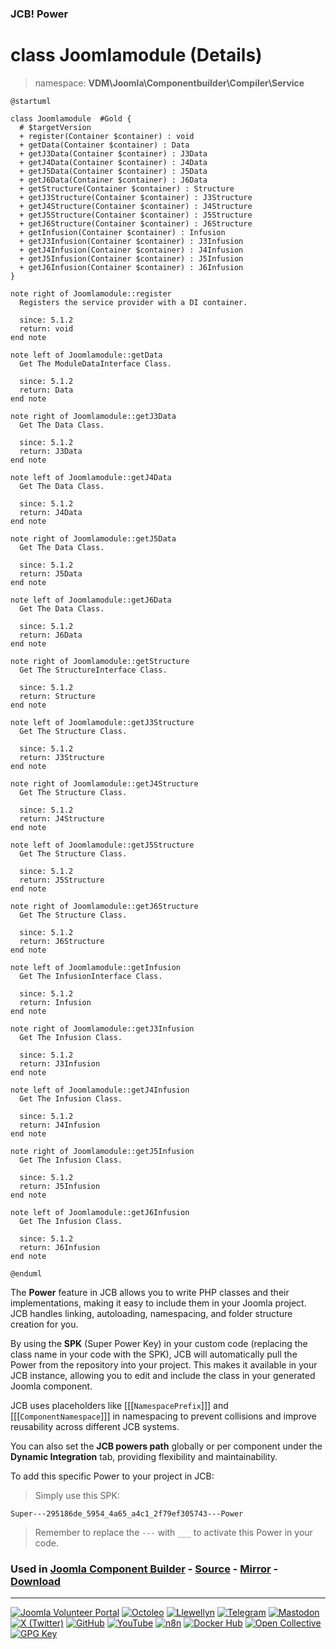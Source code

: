 ### JCB! Power
# class Joomlamodule (Details)
> namespace: **VDM\Joomla\Componentbuilder\Compiler\Service**

```uml
@startuml

class Joomlamodule  #Gold {
  # $targetVersion
  + register(Container $container) : void
  + getData(Container $container) : Data
  + getJ3Data(Container $container) : J3Data
  + getJ4Data(Container $container) : J4Data
  + getJ5Data(Container $container) : J5Data
  + getJ6Data(Container $container) : J6Data
  + getStructure(Container $container) : Structure
  + getJ3Structure(Container $container) : J3Structure
  + getJ4Structure(Container $container) : J4Structure
  + getJ5Structure(Container $container) : J5Structure
  + getJ6Structure(Container $container) : J6Structure
  + getInfusion(Container $container) : Infusion
  + getJ3Infusion(Container $container) : J3Infusion
  + getJ4Infusion(Container $container) : J4Infusion
  + getJ5Infusion(Container $container) : J5Infusion
  + getJ6Infusion(Container $container) : J6Infusion
}

note right of Joomlamodule::register
  Registers the service provider with a DI container.

  since: 5.1.2
  return: void
end note

note left of Joomlamodule::getData
  Get The ModuleDataInterface Class.

  since: 5.1.2
  return: Data
end note

note right of Joomlamodule::getJ3Data
  Get The Data Class.

  since: 5.1.2
  return: J3Data
end note

note left of Joomlamodule::getJ4Data
  Get The Data Class.

  since: 5.1.2
  return: J4Data
end note

note right of Joomlamodule::getJ5Data
  Get The Data Class.

  since: 5.1.2
  return: J5Data
end note

note left of Joomlamodule::getJ6Data
  Get The Data Class.

  since: 5.1.2
  return: J6Data
end note

note right of Joomlamodule::getStructure
  Get The StructureInterface Class.

  since: 5.1.2
  return: Structure
end note

note left of Joomlamodule::getJ3Structure
  Get The Structure Class.

  since: 5.1.2
  return: J3Structure
end note

note right of Joomlamodule::getJ4Structure
  Get The Structure Class.

  since: 5.1.2
  return: J4Structure
end note

note left of Joomlamodule::getJ5Structure
  Get The Structure Class.

  since: 5.1.2
  return: J5Structure
end note

note right of Joomlamodule::getJ6Structure
  Get The Structure Class.

  since: 5.1.2
  return: J6Structure
end note

note left of Joomlamodule::getInfusion
  Get The InfusionInterface Class.

  since: 5.1.2
  return: Infusion
end note

note right of Joomlamodule::getJ3Infusion
  Get The Infusion Class.

  since: 5.1.2
  return: J3Infusion
end note

note left of Joomlamodule::getJ4Infusion
  Get The Infusion Class.

  since: 5.1.2
  return: J4Infusion
end note

note right of Joomlamodule::getJ5Infusion
  Get The Infusion Class.

  since: 5.1.2
  return: J5Infusion
end note

note left of Joomlamodule::getJ6Infusion
  Get The Infusion Class.

  since: 5.1.2
  return: J6Infusion
end note

@enduml
```

The **Power** feature in JCB allows you to write PHP classes and their implementations,
making it easy to include them in your Joomla project. JCB handles linking, autoloading,
namespacing, and folder structure creation for you.

By using the **SPK** (Super Power Key) in your custom code (replacing the class name
in your code with the SPK), JCB will automatically pull the Power from the repository
into your project. This makes it available in your JCB instance, allowing you to edit
and include the class in your generated Joomla component.

JCB uses placeholders like [[[`NamespacePrefix`]]] and [[[`ComponentNamespace`]]] in
namespacing to prevent collisions and improve reusability across different JCB systems.

You can also set the **JCB powers path** globally or per component under the
**Dynamic Integration** tab, providing flexibility and maintainability.

To add this specific Power to your project in JCB:

> Simply use this SPK:
```
Super---295186de_5954_4a65_a4c1_2f79ef305743---Power
```
> Remember to replace the `---` with `___` to activate this Power in your code.

### Used in [Joomla Component Builder](https://www.joomlacomponentbuilder.com) - [Source](https://git.vdm.dev/joomla/Component-Builder) - [Mirror](https://github.com/vdm-io/Joomla-Component-Builder) - [Download](https://git.vdm.dev/joomla/pkg-component-builder/releases)

---
[![Joomla Volunteer Portal](https://img.shields.io/badge/-Joomla-gold?logo=joomla)](https://volunteers.joomla.org/joomlers/1396-llewellyn-van-der-merwe "Join Llewellyn on the Joomla Volunteer Portal: Shaping the Future Together!") [![Octoleo](https://img.shields.io/badge/-Octoleo-black?logo=linux)](https://git.vdm.dev/octoleo "--quiet") [![Llewellyn](https://img.shields.io/badge/-Llewellyn-ffffff?logo=gitea)](https://git.vdm.dev/Llewellyn "Collaborate and Innovate with Llewellyn on Git: Building a Better Code Future!") [![Telegram](https://img.shields.io/badge/-Telegram-blue?logo=telegram)](https://t.me/Joomla_component_builder "Join Llewellyn and the Community on Telegram: Building Joomla Components Together!") [![Mastodon](https://img.shields.io/badge/-Mastodon-9e9eec?logo=mastodon)](https://joomla.social/@llewellyn "Connect and Engage with Llewellyn on Joomla Social: Empowering Communities, One Post at a Time!") [![X (Twitter)](https://img.shields.io/badge/-X-black?logo=x)](https://x.com/llewellynvdm "Join the Conversation with Llewellyn on X: Where Ideas Take Flight!") [![GitHub](https://img.shields.io/badge/-GitHub-181717?logo=github)](https://github.com/Llewellynvdm "Build, Innovate, and Thrive with Llewellyn on GitHub: Turning Ideas into Impact!") [![YouTube](https://img.shields.io/badge/-YouTube-ff0000?logo=youtube)](https://www.youtube.com/@OctoYou "Explore, Learn, and Create with Llewellyn on YouTube: Your Gateway to Inspiration!") [![n8n](https://img.shields.io/badge/-n8n-black?logo=n8n)](https://n8n.io/creators/octoleo "Effortless Automation and Impactful Workflows with Llewellyn on n8n!") [![Docker Hub](https://img.shields.io/badge/-Docker-grey?logo=docker)](https://hub.docker.com/u/llewellyn "Llewellyn on Docker: Containerize Your Creativity!") [![Open Collective](https://img.shields.io/badge/-Donate-green?logo=opencollective)](https://opencollective.com/joomla-component-builder "Donate towards JCB: Help Llewellyn financially so he can continue developing this great tool!") [![GPG Key](https://img.shields.io/badge/-GPG-blue?logo=gnupg)](https://git.vdm.dev/Llewellyn/gpg "Unlock Trust and Security with Llewellyn's GPG Key: Your Gateway to Verified Connections!")